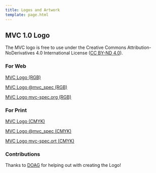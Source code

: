 ```yaml
---
title: Logos and Artwork
template: page.html
---
```


## MVC 1.0 Logo

The MVC logo is free to use under the Creative Commons Attribution-NoDerivatives 4.0 International License ([CC BY-ND 4.0](https://creativecommons.org/licenses/by-nd/4.0/)).

### For Web

[MVC Logo (RGB)](../img/Logo_MVC_rgb.png)

[MVC Logo @mvc_spec (RGB)](../img/Logo_MVC_twitter_rgb.png)

[MVC Logo mvc-spec.org (RGB)](../img/Logo_MVC_www_rgb.png)

### For Print

[MVC Logo (CMYK)](../img/Logo_MVC_cmyk.png)

[MVC Logo @mvc_spec (CMYK)](../img/Logo_MVC_twitter_cmyk.png)

[MVC Logo mvc-spec.ort (CMYK)](../img/Logo_MVC_www_cmyk.png)

### Contributions

Thanks to [DOAG](https://www.doag.org/de/home/) for helping out with creating the Logo!